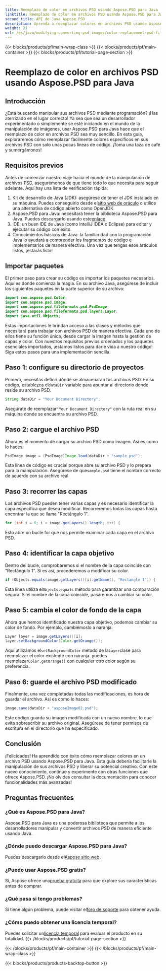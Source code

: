```yaml
---
title: Reemplazo de color en archivos PSD usando Aspose.PSD para Java
linktitle: Reemplazo de color en archivos PSD usando Aspose.PSD para Java
second_title: API de Java Aspose.PSD
description: Aprenda a reemplazar colores en archivos PSD usando Aspose.PSD para Java. Siga esta sencilla guía paso a paso para manipular sus imágenes de manera eficiente.
weight: 21
url: /es/java/modifying-converting-psd-images/color-replacement-psd-files/
---
```


{{< blocks/products/pf/main-wrap-class >}}
{{< blocks/products/pf/main-container >}}
{{< blocks/products/pf/tutorial-page-section >}}

# Reemplazo de color en archivos PSD usando Aspose.PSD para Java

## Introducción
¿Está buscando manipular sus archivos PSD mediante programación? ¡Has aterrizado en el lugar correcto! Ya sea que sea un desarrollador experimentado o simplemente se esté iniciando en el mundo de la manipulación de imágenes, usar Aspose.PSD para Java hace que el reemplazo de color en archivos PSD sea muy sencillo. En esta guía, exploraremos cómo reemplazar fácilmente colores específicos en sus archivos PSD con solo unas pocas líneas de código. ¡Toma una taza de café y sumergámonos!
## Requisitos previos
Antes de comenzar nuestro viaje hacia el mundo de la manipulación de archivos PSD, asegurémonos de que tiene todo lo que necesita para seguir adelante. Aquí hay una lista de verificación rápida:
1.  Kit de desarrollo de Java (JDK): asegúrese de tener el JDK instalado en su máquina. Puedes conseguirlo desde el[sitio web de oráculo](https://www.oracle.com/java/technologies/javase-jdk11-downloads.html) o utilice una alternativa de código abierto como OpenJDK.
2.  Aspose.PSD para Java: necesitará tener la biblioteca Aspose.PSD para Java. Puedes descargarlo usando este[enlace](https://releases.aspose.com/psd/java/).
3. IDE: un buen IDE de Java (como IntelliJ IDEA o Eclipse) para editar y ejecutar su código con éxito.
4. Conocimientos básicos de Java: la familiaridad con la programación Java lo ayudará a comprender los fragmentos de código e implementarlos de manera efectiva.
Una vez que tengas esos artículos listos, ¡estarás listo!
## Importar paquetes
El primer paso para crear su código es importar los paquetes necesarios. Aquí es donde comienza la magia. En su archivo Java, asegúrese de incluir los siguientes paquetes en la parte superior de su archivo:
```java
import com.aspose.psd.Color;
import com.aspose.psd.Image;
import com.aspose.psd.fileformats.psd.PsdImage;
import com.aspose.psd.fileformats.psd.layers.Layer;
import java.util.Objects;
```
Estas importaciones le brindan acceso a las clases y métodos que necesitará para trabajar con archivos PSD de manera efectiva. Cada uno de ellos tiene su función única, desde cargar la imagen hasta la gestión de capas y color.
Con nuestros requisitos previos ordenados y los paquetes esenciales importados, ¡estamos listos para darle vida a nuestro código! Siga estos pasos para una implementación sencilla.
## Paso 1: configure su directorio de proyectos
 Primero, necesitas definir dónde se almacenarán tus archivos PSD. En su código, establezca el`dataDir` variable para apuntar al directorio donde reside su archivo PSD.
```java
String dataDir = "Your Document Directory";
```
 Asegúrate de reemplazar`"Your Document Directory"` con la ruta real en su máquina donde se encuentra su archivo PSD.
## Paso 2: cargue el archivo PSD
Ahora es el momento de cargar su archivo PSD como imagen. Así es como lo haces:
```java
PsdImage image = (PsdImage)Image.load(dataDir + "sample.psd");
```
 Esta línea de código es crucial porque abre su archivo PSD y lo prepara para la manipulación. Asegúrese de que`sample.psd` tiene el nombre correcto de acuerdo con su archivo real.
## Paso 3: recorrer las capas
Los archivos PSD pueden tener varias capas y es necesario identificar la capa específica que desea modificar. Recorreremos todas las capas hasta encontrar la que se llama "Rectángulo 1".
```java
for (int i = 0; i < image.getLayers().length; i++) {
```
Esto abre un bucle for que nos permite examinar cada capa en el archivo PSD.
## Paso 4: identificar la capa objetivo
Dentro del bucle, comprobaremos si el nombre de la capa coincide con "Rectángulo 1". Si es así, procederemos a modificar su color.
```java
if (Objects.equals(image.getLayers()[i].getName(), "Rectangle 1")) {
```
 Esta línea utiliza el`Objects.equals` método para garantizar una comparación segura. Si el nombre de la capa coincide, pasaremos a cambiar su color.
## Paso 5: cambia el color de fondo de la capa
Ahora que hemos identificado nuestra capa objetivo, podemos cambiar su color de fondo. Por ejemplo, cambiémoslo a naranja:
```java
Layer layer = image.getLayers()[i];
layer.setBackgroundColor(Color.getOrange());
```
 Aquí utilizamos el`setBackgroundColor` método de la`Layer`clase para reemplazar el color existente con naranja. puedes reemplazar`Color.getOrange()` con cualquier otro color según su preferencia.
## Paso 6: guarde el archivo PSD modificado
Finalmente, una vez completadas todas las modificaciones, es hora de guardar el archivo. Así es como lo haces:
```java
image.save(dataDir + "asposeImage02.psd");
```
Este código guarda su imagen modificada con un nuevo nombre, lo que evita sobrescribir su archivo original. Asegúrese de tener permisos de escritura en el directorio que ha especificado.
## Conclusión
¡Felicidades! Ha aprendido con éxito cómo reemplazar colores en un archivo PSD usando Aspose.PSD para Java. Esta guía debería facilitarle la manipulación de sus archivos PSD y liberar su potencial creativo. Con este nuevo conocimiento, continúe y experimente con otras funciones que ofrece Aspose.PSD. ¡No olvides consultar la documentación para conocer funcionalidades más avanzadas!
## Preguntas frecuentes
### ¿Qué es Aspose.PSD para Java?
Aspose.PSD para Java es una poderosa biblioteca que permite a los desarrolladores manipular y convertir archivos PSD de manera eficiente usando Java.
### ¿Dónde puedo descargar Aspose.PSD para Java?
 Puedes descargarlo desde el[Aspose sitio web](https://releases.aspose.com/psd/java/).
### ¿Puedo usar Aspose.PSD gratis?
 Sí, Aspose ofrece una[prueba gratuita](https://releases.aspose.com/) para que explore sus características antes de comprar.
### ¿Qué pasa si tengo problemas?
 Si tiene algún problema, puede visitar el[foro de soporte](https://forum.aspose.com/c/psd/34) para obtener ayuda.
### ¿Cómo puedo obtener una licencia temporal?
 Puedes solicitar un[licencia temporal](https://purchase.aspose.com/temporary-license/) para evaluar el producto en su totalidad.
{{< /blocks/products/pf/tutorial-page-section >}}

{{< /blocks/products/pf/main-container >}}
{{< /blocks/products/pf/main-wrap-class >}}

{{< blocks/products/products-backtop-button >}}
